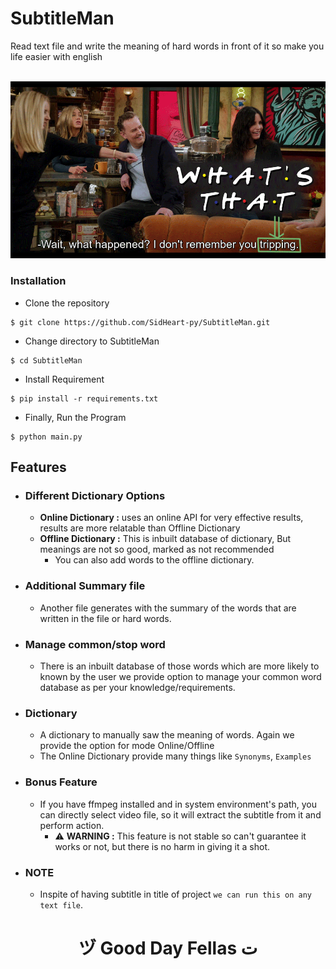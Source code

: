 # SubtitleMan
 Read text file and write the meaning of hard words in front of it so make you life easier with english
 
<br />
<img src="image/demo.gif">

### Installation

- Clone the repository
```
$ git clone https://github.com/SidHeart-py/SubtitleMan.git
```

- Change directory to SubtitleMan
```
$ cd SubtitleMan
```

- Install Requirement
```
$ pip install -r requirements.txt
```

- Finally, Run the Program
```
$ python main.py
```

## Features

- ### Different Dictionary Options
    - **Online Dictionary :** uses an online API for very effective results, results are more relatable than Offline 
      Dictionary
    - **Offline Dictionary :** This is inbuilt database of dictionary, But meanings are not so good, marked as not 
      recommended
        - You can also add words to the offline dictionary.

- ### Additional Summary file
    - Another file generates with the summary of the words that are written in the file or hard words.
    
- ### Manage common/stop word
    - There is an inbuilt database of those words which are more likely to known by the user we provide option 
      to manage your common word database as per your knowledge/requirements.
      
- ### Dictionary
    - A dictionary to manually saw the meaning of words. Again we provide the option for mode Online/Offline
    - The Online Dictionary provide many things like `Synonyms`, `Examples`
    
- ### Bonus Feature
    - If you have ffmpeg installed and in system environment's path, you can directly select video file, so 
    it will extract the subtitle from it and perform action.
        - <span>&#9888;</span> **WARNING :** This feature is not stable so can't guarantee it works or not,
        but there is no harm in giving it a shot.
          
- ### NOTE
    - Inspite of having subtitle in title of project `we can run this on any text file`.

<h1 align="center">&#12485; Good Day Fellas &#1578;</h1>
